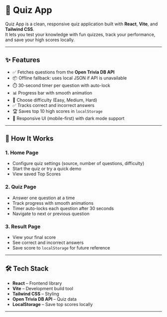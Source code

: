 
# 🎯 Quiz App

Quiz App is a clean, responsive quiz application built with **React**, **Vite**, and **Tailwind CSS**.  
It lets you test your knowledge with fun quizzes, track your performance, and save your high scores locally.

---

## ✨ Features

- ✅ Fetches questions from the **Open Trivia DB API**
- 📦 Offline fallback: uses local JSON if API is unavailable
- ⏱️ 30-second timer per question with auto-lock
- 📊 Progress bar with smooth animation
- 🎯 Choose difficulty (Easy, Medium, Hard)
- ✅ Tracks correct and incorrect answers
- 🏆 Saves top 10 high scores in `localStorage`
- 📱 Responsive UI (mobile-first) with dark mode support

---

## 🚀 How It Works

### 1. Home Page
- Configure quiz settings (source, number of questions, difficulty)
- Start the quiz or try a quick demo
- View saved Top Scores

### 2. Quiz Page
- Answer one question at a time
- Track progress with smooth animations
- Timer auto-locks each question after 30 seconds
- Navigate to next or previous question

### 3. Result Page
- View your final score
- See correct and incorrect answers
- Save score to `localStorage` for future reference

---

## 🛠️ Tech Stack
- **React** – Frontend library
- **Vite** – Development build tool
- **Tailwind CSS** – Styling
- **Open Trivia DB API** – Quiz data
- **LocalStorage** – Save top scores locally

---

